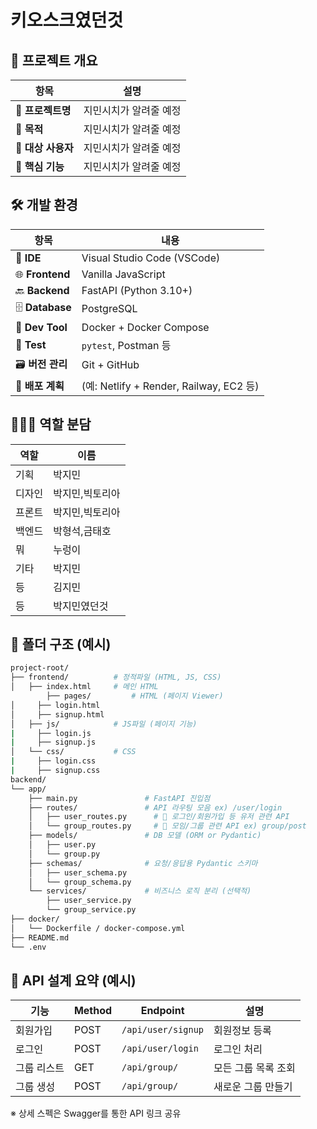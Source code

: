 # 키오스크였던것

## 🎯 **프로젝트 개요**

| 항목 | 설명 |
| --- | --- |
| 📛 **프로젝트명** | 지민시치가 알려줄 예정 |
| 📝 **목적** | 지민시치가 알려줄 예정 |
| 👥 **대상 사용자** | 지민시치가 알려줄 예정 |
| 🧩 **핵심 기능** | 지민시치가 알려줄 예정 |

## 🛠️ **개발 환경**

| 항목 | 내용 |
| --- | --- |
| 🧠 **IDE** | Visual Studio Code (VSCode) |
| 🌐 **Frontend** | Vanilla JavaScript |
| 🔙 **Backend** | FastAPI (Python 3.10+) |
| 🗄️ **Database** | PostgreSQL |
| 🐳 **Dev Tool** | Docker + Docker Compose |
| 🧪 **Test** | `pytest`, Postman 등 |
| 🗃️ **버전 관리** | Git + GitHub |
| 🧩 **배포 계획** | (예: Netlify + Render, Railway, EC2 등) |
## 🧑‍🤝‍🧑 **역할 분담**

| 역할 | 이름 |
| --- | --- |
| 기획 | 박지민 |
| 디자인 | 박지민,빅토리아 |
| 프론트 | 박지민,빅토리아 |
| 백엔드 | 박형석,금태호 |
| 뭐 | 누렁이 |
| 기타 | 박지민 |
| 등 | 김지민 |
| 등 | 박지민였던것 |

## 🔧 폴더 구조 (예시)

```bash
project-root/
├── frontend/          # 정적파일 (HTML, JS, CSS)
│   ├── index.html     # 메인 HTML
		├── pages/         # HTML (페이지 Viewer)
│     ├── login.html
│     ├── signup.html
│   ├── js/            # JS파일 (페이지 기능)
|     ├── login.js
|     ├── signup.js      
│   └── css/           # CSS
|     ├── login.css
|     ├── signup.css
backend/
└── app/
    ├── main.py               # FastAPI 진입점
    ├── routes/               # API 라우팅 모음 ex) /user/login
    │   ├── user_routes.py      # 🔑 로그인/회원가입 등 유저 관련 API
    │   └── group_routes.py     # 👥 모임/그룹 관련 API ex) group/post
    ├── models/               # DB 모델 (ORM or Pydantic)
    │   ├── user.py
    │   └── group.py
    ├── schemas/              # 요청/응답용 Pydantic 스키마
    │   ├── user_schema.py
    │   └── group_schema.py
    └── services/             # 비즈니스 로직 분리 (선택적)
        ├── user_service.py
        └── group_service.py
├── docker/
│   └── Dockerfile / docker-compose.yml
├── README.md
└── .env
```

## 🔄 **API 설계 요약 (예시)**

| 기능 | Method | Endpoint | 설명 |
| --- | --- | --- | --- |
| 회원가입 | POST | `/api/user/signup` | 회원정보 등록 |
| 로그인 | POST | `/api/user/login` | 로그인 처리 |
| 그룹 리스트 | GET | `/api/group/` | 모든 그룹 목록 조회 |
| 그룹 생성 | POST | `/api/group/` | 새로운 그룹 만들기 |

※ 상세 스펙은 Swagger를 통한 API 링크 공유